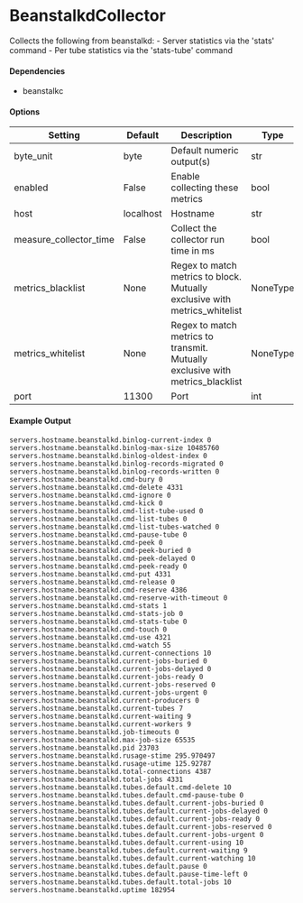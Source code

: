 <!--This file was generated from the python source
Please edit the source to make changes
-->
BeanstalkdCollector
=====

Collects the following from beanstalkd:
    - Server statistics via the 'stats' command
    - Per tube statistics via the 'stats-tube' command

#### Dependencies

 * beanstalkc


#### Options

Setting | Default | Description | Type
--------|---------|-------------|-----
byte_unit | byte | Default numeric output(s) | str
enabled | False | Enable collecting these metrics | bool
host | localhost | Hostname | str
measure_collector_time | False | Collect the collector run time in ms | bool
metrics_blacklist | None | Regex to match metrics to block. Mutually exclusive with metrics_whitelist | NoneType
metrics_whitelist | None | Regex to match metrics to transmit. Mutually exclusive with metrics_blacklist | NoneType
port | 11300 | Port | int

#### Example Output

```
servers.hostname.beanstalkd.binlog-current-index 0
servers.hostname.beanstalkd.binlog-max-size 10485760
servers.hostname.beanstalkd.binlog-oldest-index 0
servers.hostname.beanstalkd.binlog-records-migrated 0
servers.hostname.beanstalkd.binlog-records-written 0
servers.hostname.beanstalkd.cmd-bury 0
servers.hostname.beanstalkd.cmd-delete 4331
servers.hostname.beanstalkd.cmd-ignore 0
servers.hostname.beanstalkd.cmd-kick 0
servers.hostname.beanstalkd.cmd-list-tube-used 0
servers.hostname.beanstalkd.cmd-list-tubes 0
servers.hostname.beanstalkd.cmd-list-tubes-watched 0
servers.hostname.beanstalkd.cmd-pause-tube 0
servers.hostname.beanstalkd.cmd-peek 0
servers.hostname.beanstalkd.cmd-peek-buried 0
servers.hostname.beanstalkd.cmd-peek-delayed 0
servers.hostname.beanstalkd.cmd-peek-ready 0
servers.hostname.beanstalkd.cmd-put 4331
servers.hostname.beanstalkd.cmd-release 0
servers.hostname.beanstalkd.cmd-reserve 4386
servers.hostname.beanstalkd.cmd-reserve-with-timeout 0
servers.hostname.beanstalkd.cmd-stats 1
servers.hostname.beanstalkd.cmd-stats-job 0
servers.hostname.beanstalkd.cmd-stats-tube 0
servers.hostname.beanstalkd.cmd-touch 0
servers.hostname.beanstalkd.cmd-use 4321
servers.hostname.beanstalkd.cmd-watch 55
servers.hostname.beanstalkd.current-connections 10
servers.hostname.beanstalkd.current-jobs-buried 0
servers.hostname.beanstalkd.current-jobs-delayed 0
servers.hostname.beanstalkd.current-jobs-ready 0
servers.hostname.beanstalkd.current-jobs-reserved 0
servers.hostname.beanstalkd.current-jobs-urgent 0
servers.hostname.beanstalkd.current-producers 0
servers.hostname.beanstalkd.current-tubes 7
servers.hostname.beanstalkd.current-waiting 9
servers.hostname.beanstalkd.current-workers 9
servers.hostname.beanstalkd.job-timeouts 0
servers.hostname.beanstalkd.max-job-size 65535
servers.hostname.beanstalkd.pid 23703
servers.hostname.beanstalkd.rusage-stime 295.970497
servers.hostname.beanstalkd.rusage-utime 125.92787
servers.hostname.beanstalkd.total-connections 4387
servers.hostname.beanstalkd.total-jobs 4331
servers.hostname.beanstalkd.tubes.default.cmd-delete 10
servers.hostname.beanstalkd.tubes.default.cmd-pause-tube 0
servers.hostname.beanstalkd.tubes.default.current-jobs-buried 0
servers.hostname.beanstalkd.tubes.default.current-jobs-delayed 0
servers.hostname.beanstalkd.tubes.default.current-jobs-ready 0
servers.hostname.beanstalkd.tubes.default.current-jobs-reserved 0
servers.hostname.beanstalkd.tubes.default.current-jobs-urgent 0
servers.hostname.beanstalkd.tubes.default.current-using 10
servers.hostname.beanstalkd.tubes.default.current-waiting 9
servers.hostname.beanstalkd.tubes.default.current-watching 10
servers.hostname.beanstalkd.tubes.default.pause 0
servers.hostname.beanstalkd.tubes.default.pause-time-left 0
servers.hostname.beanstalkd.tubes.default.total-jobs 10
servers.hostname.beanstalkd.uptime 182954
```

